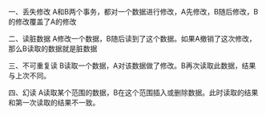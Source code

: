 一、丢失修改
A和B两个事务，都对一个数据进行修改，A先修改，B随后修改，B的修改覆盖了A的修改

二、读脏数据
A修改一个数据，B随后读到了这个数据。如果A撤销了这次修改，那么B读取的数据就是脏数据

三、不可重复读
B读取一个数据，A对该数据做了修改。B再次读取此数据，结果与上次不同。

四、幻读
A读取某个范围的数据，B在这个范围插入或删除数据。此时读取的结果和第一次读取的结果不一致。
